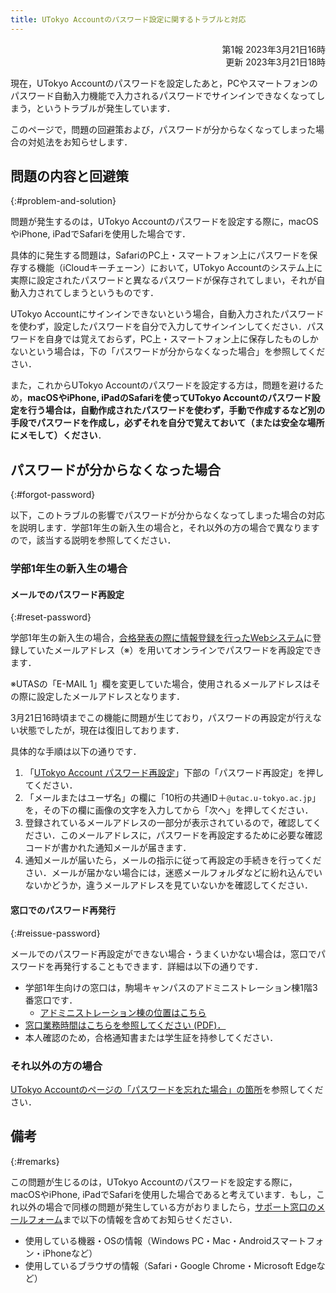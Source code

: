 ```yaml
---
title: UTokyo Accountのパスワード設定に関するトラブルと対応
---
```


<div style="text-align: right;">第1報 2023年3月21日16時</div>
<div style="text-align: right;">更新 2023年3月21日18時</div>

現在，UTokyo Accountのパスワードを設定したあと，PCやスマートフォンのパスワード自動入力機能で入力されるパスワードでサインインできなくなってしまう，というトラブルが発生しています．

このページで，問題の回避策および，パスワードが分からなくなってしまった場合の対処法をお知らせします．

## 問題の内容と回避策
{:#problem-and-solution}

問題が発生するのは，UTokyo Accountのパスワードを設定する際に，macOSやiPhone, iPadでSafariを使用した場合です．

具体的に発生する問題は，SafariのPC上・スマートフォン上にパスワードを保存する機能（iCloudキーチェーン）において，UTokyo Accountのシステム上に実際に設定されたパスワードと異なるパスワードが保存されてしまい，それが自動入力されてしまうというものです．

UTokyo Accountにサインインできないという場合，自動入力されたパスワードを使わず，設定したパスワードを自分で入力してサインインしてください．パスワードを自身では覚えておらず，PC上・スマートフォン上に保存したものしかないという場合は，下の「パスワードが分からなくなった場合」を参照してください．

また，これからUTokyo Accountのパスワードを設定する方は，問題を避けるため，**macOSやiPhone, iPadのSafariを使ってUTokyo Accountのパスワード設定を行う場合は，自動作成されたパスワードを使わず，手動で作成するなど別の手段でパスワードを作成し，必ずそれを自分で覚えておいて（または安全な場所にメモして）ください**．

## パスワードが分からなくなった場合
{:#forgot-password}

以下，このトラブルの影響でパスワードが分からなくなってしまった場合の対応を説明します．学部1年生の新入生の場合と，それ以外の方の場合で異なりますので，該当する説明を参照してください．

### 学部1年生の新入生の場合

#### メールでのパスワード再設定
{:#reset-password}

学部1年生の新入生の場合，[合格発表の際に情報登録を行ったWebシステム](https://utas-ew.adm.u-tokyo.ac.jp/)に登録していたメールアドレス（※）を用いてオンラインでパスワードを再設定できます．

※UTASの「E-MAIL 1」欄を変更していた場合，使用されるメールアドレスはその際に設定したメールアドレスとなります．

<div class="box">3月21日16時頃までこの機能に問題が生じており，パスワードの再設定が行えない状態でしたが，現在は復旧しております．</div>

具体的な手順は以下の通りです．

1. 「[UTokyo Account パスワード再設定](https://utacm.adm.u-tokyo.ac.jp/webmtn/multi/jpn/reset.html)」下部の「パスワード再設定」を押してください．
1. 「メールまたはユーザ名」の欄に「10桁の共通ID＋`@utac.u-tokyo.ac.jp`」を，その下の欄に画像の文字を入力してから「次へ」を押してください．
1. 登録されているメールアドレスの一部分が表示されているので，確認してください．このメールアドレスに，パスワードを再設定するために必要な確認コードが書かれた通知メールが届きます．
1. 通知メールが届いたら，メールの指示に従って再設定の手続きを行ってください．メールが届かない場合には，迷惑メールフォルダなどに紛れ込んでいないかどうか，違うメールアドレスを見ていないかを確認してください．

#### 窓口でのパスワード再発行
{:#reissue-password}

メールでのパスワード再設定ができない場合・うまくいかない場合は，窓口でパスワードを再発行することもできます．詳細は以下の通りです．

- 学部1年生向けの窓口は，駒場キャンパスのアドミニストレーション棟1階3番窓口です．
    - [アドミニストレーション棟の位置はこちら](https://goo.gl/maps/ZEd9siRYvg5LwKcq5)
- [窓口業務時間はこちらを参照してください (PDF)．](https://www.c.u-tokyo.ac.jp/zenki/news/kyoumu/officehours202303-04.pdf)
- 本人確認のため，合格通知書または学生証を持参してください．

### それ以外の方の場合

[UTokyo Accountのページの「パスワードを忘れた場合」の箇所](/utokyo_account/#forget-password)を参照してください．

## 備考
{:#remarks}

この問題が生じるのは，UTokyo Accountのパスワードを設定する際に，macOSやiPhone, iPadでSafariを使用した場合であると考えています．もし，これ以外の場合で同様の問題が発生している方がおりましたら，[サポート窓口のメールフォーム](/support/#email-form)まで以下の情報を含めてお知らせください．

- 使用している機器・OSの情報（Windows PC・Mac・Androidスマートフォン・iPhoneなど）
- 使用しているブラウザの情報（Safari・Google Chrome・Microsoft Edgeなど）
